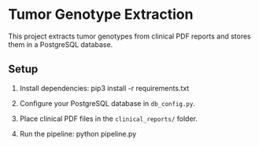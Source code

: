 # Tumor Genotype Extraction

This project extracts tumor genotypes from clinical PDF reports and stores them in a PostgreSQL database.

## Setup

1. Install dependencies:
    pip3 install -r requirements.txt

2. Configure your PostgreSQL database in `db_config.py`.

3. Place clinical PDF files in the `clinical_reports/` folder.

4. Run the pipeline:
    python pipeline.py
